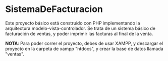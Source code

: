 # SistemaDeFacturacion
Este proyecto básico está construido con PHP implementando la arquitectura modelo-vista-controlador. Se trata de un sistema básico de facturación de ventas, y poder imprimir las facturas al final de la venta.

**NOTA**: Para poder correr el proyecto, debes de usar XAMPP, y descargar el proyecto en la carpeta de xampp "htdocs", y crear la base de datos llamada "ventas".
